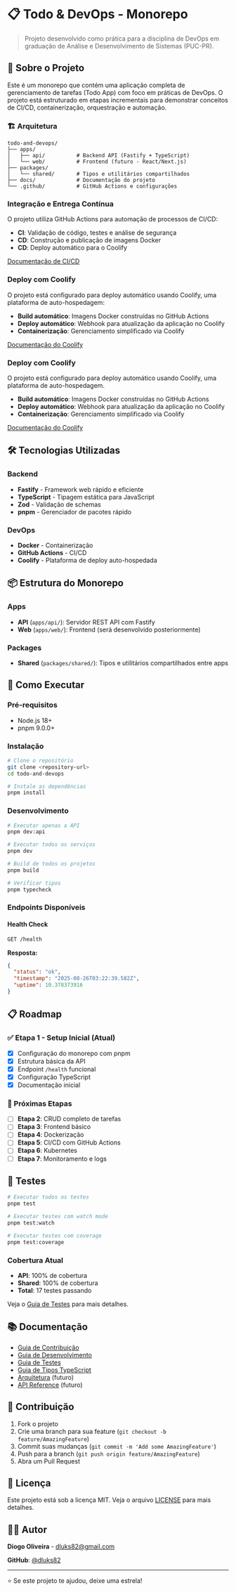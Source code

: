 # 📋 Todo & DevOps - Monorepo

> Projeto desenvolvido como prática para a disciplina de DevOps em graduação de Análise e Desenvolvimento de Sistemas (PUC-PR).

## 🚀 Sobre o Projeto

Este é um monorepo que contém uma aplicação completa de gerenciamento de tarefas (Todo App) com foco em práticas de DevOps. O projeto está estruturado em etapas incrementais para demonstrar conceitos de CI/CD, containerização, orquestração e automação.

### 🏗️ Arquitetura

```
todo-and-devops/
├── apps/
│   ├── api/          # Backend API (Fastify + TypeScript)
│   └── web/          # Frontend (futuro - React/Next.js)
├── packages/
│   └── shared/       # Tipos e utilitários compartilhados
├── docs/             # Documentação do projeto
└── .github/          # GitHub Actions e configurações
```

### Integração e Entrega Contínua

O projeto utiliza GitHub Actions para automação de processos de CI/CD:

- **CI**: Validação de código, testes e análise de segurança
- **CD**: Construção e publicação de imagens Docker
- **CD**: Deploy automático para o Coolify

[Documentação de CI/CD](docs/CICD.md)

### Deploy com Coolify

O projeto está configurado para deploy automático usando Coolify, uma plataforma de auto-hospedagem:

- **Build automático**: Imagens Docker construídas no GitHub Actions
- **Deploy automático**: Webhook para atualização da aplicação no Coolify
- **Containerização**: Gerenciamento simplificado via Coolify

[Documentação do Coolify](docs/COOLIFY.md)

### Deploy com Coolify

O projeto está configurado para deploy automático usando Coolify, uma plataforma de auto-hospedagem.

- **Build automático**: Imagens Docker construídas no GitHub Actions
- **Deploy automático**: Webhook para atualização da aplicação no Coolify
- **Containerização**: Gerenciamento simplificado via Coolify

[Documentação do Coolify](docs/COOLIFY.md)

## 🛠️ Tecnologias Utilizadas

### Backend

- **Fastify** - Framework web rápido e eficiente
- **TypeScript** - Tipagem estática para JavaScript
- **Zod** - Validação de schemas
- **pnpm** - Gerenciador de pacotes rápido

### DevOps

- **Docker** - Containerização
- **GitHub Actions** - CI/CD
- **Coolify** - Plataforma de deploy auto-hospedada

## 📦 Estrutura do Monorepo

### Apps

- **API** (`apps/api/`): Servidor REST API com Fastify
- **Web** (`apps/web/`): Frontend (será desenvolvido posteriormente)

### Packages

- **Shared** (`packages/shared/`): Tipos e utilitários compartilhados entre apps

## 🚀 Como Executar

### Pré-requisitos

- Node.js 18+
- pnpm 9.0.0+

### Instalação

```bash
# Clone o repositório
git clone <repository-url>
cd todo-and-devops

# Instale as dependências
pnpm install
```

### Desenvolvimento

```bash
# Executar apenas a API
pnpm dev:api

# Executar todos os serviços
pnpm dev

# Build de todos os projetos
pnpm build

# Verificar tipos
pnpm typecheck
```

### Endpoints Disponíveis

#### Health Check

```bash
GET /health
```

**Resposta:**

```json
{
  "status": "ok",
  "timestamp": "2025-08-26T03:22:39.582Z",
  "uptime": 10.378373916
}
```

## 📋 Roadmap

### ✅ Etapa 1 - Setup Inicial (Atual)

- [x] Configuração do monorepo com pnpm
- [x] Estrutura básica da API
- [x] Endpoint `/health` funcional
- [x] Configuração TypeScript
- [x] Documentação inicial

### 🔄 Próximas Etapas

- [ ] **Etapa 2**: CRUD completo de tarefas
- [ ] **Etapa 3**: Frontend básico
- [ ] **Etapa 4**: Dockerização
- [ ] **Etapa 5**: CI/CD com GitHub Actions
- [ ] **Etapa 6**: Kubernetes
- [ ] **Etapa 7**: Monitoramento e logs

## 🧪 Testes

```bash
# Executar todos os testes
pnpm test

# Executar testes com watch mode
pnpm test:watch

# Executar testes com coverage
pnpm test:coverage
```

### Cobertura Atual

- **API**: 100% de cobertura
- **Shared**: 100% de cobertura
- **Total**: 17 testes passando

Veja o [Guia de Testes](./docs/TESTING.md) para mais detalhes.

## 📚 Documentação

- [Guia de Contribuição](./docs/CONTRIBUTING.md)
- [Guia de Desenvolvimento](./docs/DEVELOPMENT.md)
- [Guia de Testes](./docs/TESTING.md)
- [Guia de Tipos TypeScript](./docs/TYPES.md)
- [Arquitetura](./docs/ARCHITECTURE.md) (futuro)
- [API Reference](./docs/API.md) (futuro)

## 🤝 Contribuição

1. Fork o projeto
2. Crie uma branch para sua feature (`git checkout -b feature/AmazingFeature`)
3. Commit suas mudanças (`git commit -m 'Add some AmazingFeature'`)
4. Push para a branch (`git push origin feature/AmazingFeature`)
5. Abra um Pull Request

## 📄 Licença

Este projeto está sob a licença MIT. Veja o arquivo [LICENSE](LICENSE) para mais detalhes.

## 👨‍💻 Autor

**Diogo Oliveira** - [dluks82@gmail.com](mailto:dluks82@gmail.com)

**GitHub**: [@dluks82](https://github.com/dluks82)

---

⭐ Se este projeto te ajudou, deixe uma estrela!
